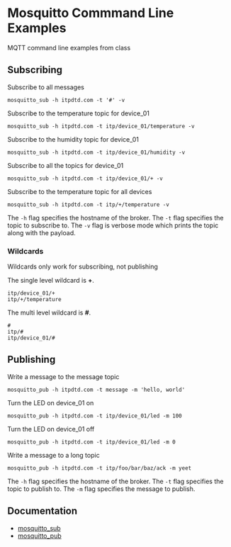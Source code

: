 # Mosquitto Commmand Line Examples

MQTT command line examples from class

## Subscribing

Subscribe to all messages

	mosquitto_sub -h itpdtd.com -t '#' -v

Subscribe to the temperature topic for device_01

	mosquitto_sub -h itpdtd.com -t itp/device_01/temperature -v

Subscribe to the humidity topic for device_01

	mosquitto_sub -h itpdtd.com -t itp/device_01/humidity -v
	
Subscribe to all the topics for device_01

	mosquitto_sub -h itpdtd.com -t itp/device_01/+ -v
	
Subscribe to the temperature topic for all devices

	mosquitto_sub -h itpdtd.com -t itp/+/temperature -v

The `-h` flag specifies the hostname of the broker. The `-t` flag specifies the topic to subscribe to. The `-v` flag is verbose mode which prints the topic along with the payload.

### Wildcards

Wildcards only work for subscribing, not publishing

The single level wildcard is **+**.

	itp/device_01/+
	itp/+/temperature
	
The multi level wildcard is **#**.

	#
	itp/#
	itp/device_01/#

## Publishing 

Write a message to the message topic

	mosquitto_pub -h itpdtd.com -t message -m 'hello, world'

Turn the LED on device_01 on
	
	mosquitto_pub -h itpdtd.com -t itp/device_01/led -m 100       
	
Turn the LED on device_01 off

	mosquitto_pub -h itpdtd.com -t itp/device_01/led -m 0       

Write a message to a long topic

	mosquitto_pub -h itpdtd.com -t itp/foo/bar/baz/ack -m yeet

The `-h` flag specifies the hostname of the broker. The `-t` flag specifies the topic to publish to. The `-m` flag specifies the message to publish.

## Documentation

 * [mosquitto_sub](https://mosquitto.org/man/mosquitto_sub-1.html) 
 * [mosquitto_pub](https://mosquitto.org/man/mosquitto_pub-1.html) 


	
